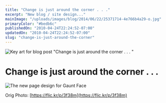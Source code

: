 ```yaml
---
title: "Change is just around the corner . . ."
excerpt: "New blog / site design..."
mainImage: "/uploads/images/blog/2014/06/22/25371714-4e766b4a29-o.jpg"
primaryColor: "#bedb6c"
publishedOn: "2010-04-24T22:24:52-07:00"
updatedOn: "2010-04-24T22:24:52-07:00"
slug: "change-is-just-around-the-corner"
---
```

![Key art for blog post "Change is just around the corner . . . "](/uploads/images/blog/2014/06/22/25371714-4e766b4a29-o.jpg)

# Change is just around the corner . . . 

![The new page design for Gaunt Face](/uploads/images/blog/2010/04/Page-Design.png "1024")

Orig Photo: [https://flic.kr/p/3f38m](https://flic.kr/p/3f38m)
